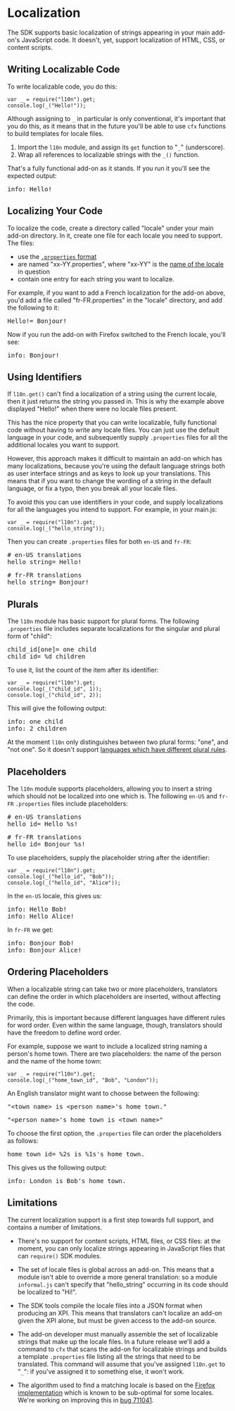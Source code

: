 # Localization #

The SDK supports basic localization of strings appearing in your
main add-on's JavaScript code. It doesn't, yet, support localization
of HTML, CSS, or content scripts.

## Writing Localizable Code ##

To write localizable code, you do this:

    var _ = require("l10n").get;
    console.log(_("Hello!"));

<span class="aside">Although assigning to `_` in particular is
only conventional, it's important that you do this, as it means
that in the future you'll be able to use `cfx` functions to build
templates for locale files.</span>


1. Import the `l10n` module, and assign its `get` function to
"`_`" (underscore).
2. Wrap all references to localizable strings with the `_()`
function.

That's a fully functional add-on as it stands. If you run it
you'll see the expected output:

<pre>
info: Hello!
</pre>

## Localizing Your Code ##

To localize the code, create a directory called "locale" under
your main add-on directory. In it, create one file for each locale
you need to support. The files:

* use the [`.properties` format](http://en.wikipedia.org/wiki/.properties)
* are named "xx-YY.properties", where "xx-YY" is the [name of the locale](https://wiki.mozilla.org/L10n:Locale_Codes) in question
* contain one entry for each string you want to localize.

For example, if you want to add a French localization for the
add-on above, you'd add a file called "fr-FR.properties" in the
"locale" directory, and add the following to it:

<pre>
Hello!= Bonjour!
</pre>

Now if you run the add-on with Firefox switched to the French
locale, you'll see:

<pre>
info: Bonjour!
</pre>

## Using Identifiers ##

If `l10n.get()` can't find a localization of a string using the current
locale, then it just returns the string you passed in. This is why the
example above displayed "Hello!" when there were no locale files present.

This has the nice property that you can write localizable, fully
functional code without having to write any locale files. You can just
use the default language in your code, and subsequently supply
`.properties` files for all the additional locales you want to support.

However, this approach makes it difficult to maintain an add-on which
has many localizations, because you're using the default language strings
both as user interface strings and as keys to look up your translations.
This means that if you want to change the wording of a string in the default
language, or fix a typo, then you break all your locale files.

To avoid this you can use identifiers in your code, and supply
localizations for all the languages you intend to support. For example,
in your main.js:

    var _ = require("l10n").get;
    console.log(_("hello_string"));

Then you can create `.properties` files for both `en-US` and `fr-FR`:

<pre>
# en-US translations
hello_string= Hello!
</pre>

<pre>
# fr-FR translations
hello_string= Bonjour!
</pre>

## Plurals ##

The `l10n` module has basic support for plural forms. The following
`.properties` file includes separate localizations for the singular
and plural form of "child":

<pre>
child_id[one]= one child
child_id= %d children
</pre>

To use it, list the count of the item after its identifier:

    var _ = require("l10n").get;
    console.log(_("child_id", 1));
    console.log(_("child_id", 2));

This will give the following output:

<pre>
info: one child
info: 2 children
</pre>

At the moment `l10n` only distinguishes between two plural forms:
"one", and "not one". So it doesn't support
[languages which have different plural rules](https://developer.mozilla.org/en/Localization_and_Plurals).

## Placeholders ##

The `l10n` module supports placeholders, allowing you to
insert a string which should not be localized into one which is.
The following `en-US` and `fr-FR` `.properties` files include
placeholders:

<pre>
# en-US translations
hello_id= Hello %s!
</pre>

<pre>
# fr-FR translations
hello_id= Bonjour %s!
</pre>

To use placeholders, supply the placeholder string after the identifier:

    var _ = require("l10n").get;
    console.log(_("hello_id", "Bob"));
    console.log(_("hello_id", "Alice"));

In the `en-US` locale, this gives us:

<pre>
info: Hello Bob!
info: Hello Alice!
</pre>

In `fr-FR` we get:

<pre>
info: Bonjour Bob!
info: Bonjour Alice!
</pre>

## Ordering Placeholders ##

When a localizable string can take two or more placeholders, translators
can define the order in which placeholders are inserted, without affecting
the code.

Primarily, this is important because different languages have different
rules for word order. Even within the same language, though, translators
should have the freedom to define word order.

For example, suppose we want to include a localized string naming a
person's home town. There are two placeholders: the name of the person
and the name of the home town:

    var _ = require("l10n").get;
    console.log(_("home_town_id", "Bob", "London"));

An English translator might want to choose between the following:

<pre>
"&lt;town_name> is &lt;person_name>'s home town."
</pre>

<pre>
"&lt;person_name>'s home town is &lt;town_name>"
</pre>

To choose the first option, the `.properties` file can order the
placeholders as follows:

<pre>
home_town_id= %2s is %1s's home town.
</pre>

This gives us the following output:

<pre>
info: London is Bob's home town.
</pre>

## <a name="limitations">Limitations</a> ##

The current localization support is a first step towards full support,
and contains a number of limitations.

* There's no support for content scripts, HTML files, or CSS files: at
the moment, you can only localize strings appearing in JavaScript files
that can `require()` SDK modules.

* The set of locale files is global across an add-on. This means that
a module isn't able to override a more general translation: so a module
`informal.js` can't specify that "hello_string" occurring in its code
should be localized to "Hi!".

* The SDK tools compile the locale files into a JSON format when
producing an XPI. This means that translators can't localize an add-on
given the XPI alone, but must be given access to the add-on source.

* The add-on developer must manually assemble the set of localizable
strings that make up the locale files. In a future release we'll add
a command to `cfx` that scans the add-on for localizable strings and
builds a template `.properties` file listing all the strings that need
to be translated. This command will assume that you've assigned
`l10n.get` to "`_`": if you've assigned it to something else, it won't
work.

* The algorithm used to find a matching locale is based on the
[Firefox implementation](http://mxr.mozilla.org/mozilla-central/source/chrome/src/nsChromeRegistryChrome.cpp#93)
which is known to be sub-optimal for some locales. We're working on
improving this in
[bug 711041](https://bugzilla.mozilla.org/show_bug.cgi?id=711041).
